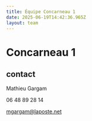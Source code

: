 ```yaml
---
title: Équipe Concarneau 1
date: 2025-06-19T14:42:36.965Z
layout: team
---
```


# Concarneau 1



## contact 

Mathieu Gargam

 06 48 89 28 14

mgargam@laposte.net


